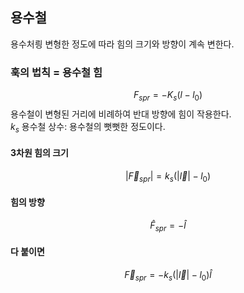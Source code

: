 ## 용수철
용수처릥 변형한 정도에 따라 힘의 크기와 방향이 계속 변한다.
### 훅의 법칙 = 용수철 힘
$$F_{spr}=-K_s(l-l_0)$$
용수철이 변형된 거리에 비례하여 반대 방향에 힘이 작용한다.  
$k_s$ 용수철 상수: 용수철의 뻣뻣한 정도이다.  
#### 3차원 힘의 크기
$$|\vec{F}_{spr}| = k_s(|\vec{l}| - l_0)$$
#### 힘의 방향
$$\hat{F}_{spr} = -\hat{l}$$
#### 다 붙이면
$$\vec{F}_{spr} = - k_s(|\vec{l}| - l_0)\hat{l}$$